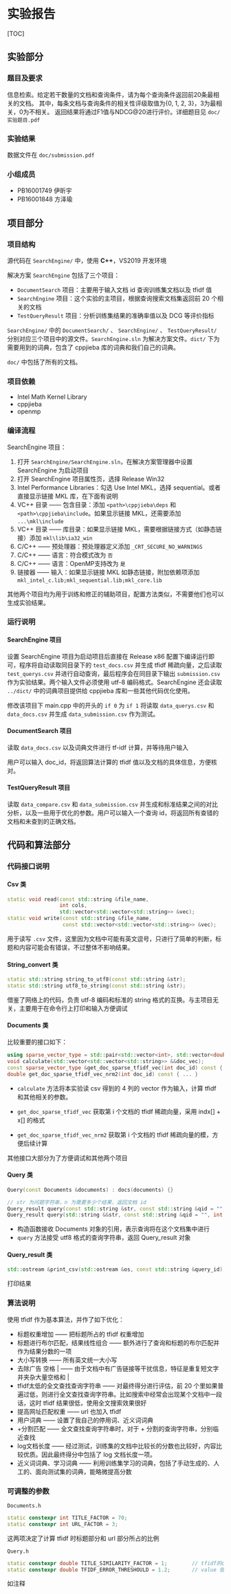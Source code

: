 # 实验报告

[TOC]

## 实验部分

### 题目及要求

信息检索。给定若干数量的文档和查询条件，请为每个查询条件返回前20条最相关的文档。
其中，每条文档与查询条件的相关性评级取值为{0, 1, 2, 3}，3为最相关，0为不相关。
返回结果将通过F1值与NDCG@20进行评价。详细题目见 `doc/实验题目.pdf`

### 实验结果

数据文件在  `doc/submission.pdf`

### 小组成员

- PB16001749 伊昕宇
- PB16001848 方泽瑜



## 项目部分

### 项目结构

源代码在 `SearchEngine/` 中，使用 **C++**，VS2019 开发环境

解决方案 `SearchEngine` 包括了三个项目：

- `DocumentSearch` 项目：主要用于输入文档 id 查询训练集文档以及 tfidf 值
- `SearchEngine` 项目：这个实验的主项目，根据查询搜索文档集返回前 20 个相关的文档
- `TestQueryResult` 项目：分析训练集结果的准确率值以及 DCG 等评价指标

 `SearchEngine/` 中的  `DocumentSearch/` 、 `SearchEngine/` 、 `TestQueryResult/`  分别对应三个项目中的源文件。`SearchEngine.sln` 为解决方案文件。`dict/` 下为需要用到的词典，包含了 cppjieba 库的词典和我们自己的词典。

`doc/` 中包括了所有的文档。

### 项目依赖

- Intel Math Kernel Library
- cppjieba
- openmp

### 编译流程

SearchEngine 项目：

1. 打开 `SearchEngine/SearchEngine.sln`，在解决方案管理器中设置 SearchEngine 为启动项目
2. 打开 SearchEngine 项目属性页，选择 Release Win32
3. Intel Performance Libraries：勾选 Use Intel MKL，选择 sequential。或者直接显示链接 MKL 库，在下面有说明
4. VC++ 目录 —— 包含目录：添加 `<path>\cppjieba\deps` 和 `<path>\cppjieba\include`。如果显示链接 MKL，还需要添加 `...\mkl\include`
5. VC++ 目录 —— 库目录：如果显示链接 MKL，需要根据链接方式（如静态链接）添加 `mkl\lib\ia32_win`
6. C/C++ —— 预处理器：预处理器定义添加 `_CRT_SECURE_NO_WARNINGS`
7. C/C++ —— 语言：符合模式改为 `否`
8. C/C++ —— 语言：OpenMP支持改为 `是`
9. 链接器 —— 输入：如果显示链接 MKL 如静态链接，附加依赖项添加 `mkl_intel_c.lib;mkl_sequential.lib;mkl_core.lib`

其他两个项目均为用于训练和修正的辅助项目，配置方法类似，不需要他们也可以生成实验结果。

### 运行说明

#### SearchEngine 项目

设置 SearchEngine 项目为启动项目后直接在 Release x86 配置下编译运行即可，程序将自动读取同目录下的 `test_docs.csv` 并生成 tfidf 稀疏向量，之后读取 `test_querys.csv` 并进行自动查询，最后程序会在同目录下输出 `submission.csv` 作为实验结果。两个输入文件必须使用 utf-8 编码格式。SearchEngine 还会读取 `../dict/` 中的词典项目提供给 cppjieba 库和一些其他代码优化使用。

修改该项目下 main.cpp 中的开头的 `if 0` 为 `if 1` 将读取 `data_querys.csv` 和 `data_docs.csv` 并生成 `data_submission.csv` 作为测试。

#### DocumentSearch 项目

读取 `data_docs.csv` 以及词典文件进行 tf-idf 计算，并等待用户输入

用户可以输入 doc_id，将返回算法计算的 tfidf 值以及文档的具体信息，方便核对。

#### TestQueryResult 项目

读取 `data_compare.csv` 和 `data_submission.csv` 并生成和标准结果之间的对比分析，以及一些用于优化的参数。用户可以输入一个查询 id，将返回所有查错的文档和未查到的正确文档。



## 代码和算法部分

### 代码接口说明

#### Csv 类

```c++
static void read(const std::string &file_name, 
                 int cols, 
                 std::vector<std::vector<std::string>> &vec);
static void write(const std::string &file_name, 
                  const std::vector<std::vector<std::string>> &vec);
```



用于读写 `.csv` 文件，这里因为文档中可能有英文逗号，只进行了简单的判断，标题和内容可能会有错误，不过整体不影响结果。

#### String_convert 类

```c++
static std::string string_to_utf8(const std::string &str);
static std::string utf8_to_string(const std::string &str);
```

借鉴了网络上的代码，负责 utf-8 编码和标准的 string 格式的互换。与主项目无关，主要用于在命令行上打印和输入方便调试

#### Documents 类

比较重要的接口如下：

```c++
using sparse_vector_type = std::pair<std::vector<int>, std::vector<double>>;
void calculate(std::vector<std::vector<std::string>> &&doc_vec);
const sparse_vector_type &get_doc_sparse_tfidf_vec(int doc_id) const { ... }
double get_doc_sparse_tfidf_vec_nrm2(int doc_id) const { ... }
```

- `calculate` 方法将本实验读 csv 得到的 4 列的 vector 作为输入，计算 tfidf 和其他相关的参数。

- `get_doc_sparse_tfidf_vec` 获取第 i 个文档的 tfidf 稀疏向量，采用 indx[] + x[] 的格式
- `get_doc_sparse_tfidf_vec_nrm2` 获取第 i 个文档的 tfidf 稀疏向量的模，方便后续计算

其他接口大部分为了方便调试和其他两个项目

#### Query 类

```c++
Query(const Documents &documents) : docs(documents) {}

// str 为问题字符串，n 为需要多少个结果，返回文档 id
Query_result query(const std::string &str, const std::string &qid = "", int n = 20) { ... }
Query_result query(std::string &&str, const std::string &qid = "", int n = 20) { ... }
```

- 构造函数接收 Documents 对象的引用，表示查询将在这个文档集中进行
- `query` 方法接受 utf8 格式的查询字符串，返回 Query_result 对象

#### Query_result 类

```c++
std::ostream &print_csv(std::ostream &os, const std::string &query_id);
```

打印结果

### 算法说明

使用 tfidf 作为基本算法，并作了如下优化：

- 标题权重增加 —— 把标题所占的 tfidf 权重增加
- 标题进行布尔匹配，结果线性组合 —— 额外进行了查询和标题的布尔匹配并作为结果分数的一项
- 大小写转换 —— 所有英文统一大小写
- 去除广告 空格 | —— 由于文档中有广告链接等干扰信息，特征是重复短文字并夹杂大量空格和 |
- tfidf太低的全文查找查询字符串 —— 对最终得分进行评估，前 20 个里如果普遍过低，则进行全文查找查询字符串。比如搜索中经常会出现某个文档中一段话，这时 tfidf 结果很低，使用全文搜索效果很好
- 提高网址匹配权重 —— url 也加入 tfidf
- 用户词典 —— 设置了我自己的停用词、近义词词典
- +分割匹配 —— 全文查找查询字符串时，对于 + 分割的查询字符串，分别临近查找
- log文档长度 —— 经过测试，训练集的文档中比较长的分数也比较好，内容比较优质。因此最终得分中包括了 log 文档长度一项。
- 近义词词典、学习词典 —— 利用训练集学习的词典，包括了手动生成的、人工的、面向测试集的词典，能略微提高分数

### 可调整的参数

`Documents.h`

 ```c++
static constexpr int TITLE_FACTOR = 70;
static constexpr int URL_FACTOR = 3;
 ```

这两项决定了计算 tfidf 时标题部分和 url 部分所占的比例

`Query.h`

```c++
static constexpr double TITLE_SIMILARITY_FACTOR = 1;		// tfidf的cos值系数为1，和这个线性相加
static constexpr double TFIDF_ERROR_THRESHOULD = 1.2;		// value 低于这个值的超过 n/2 则进行其他处理
```

如注释

